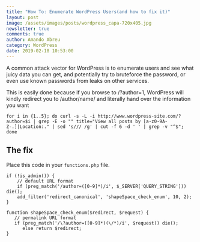 ```yaml
---
title: "How To: Enumerate WordPress Users(and how to fix it)"
layout: post
image: /assets/images/posts/wordpress_capa-720x405.jpg
newsletter: true
comments: true
author: Amando Abreu
category: WordPress
date: 2019-02-18 10:53:00
---
```

A common attack vector for WordPress is to enumerate users and see what juicy data you can get, and potentially try to bruteforce the password, or even use known passwords from leaks on other services.

This is easily done because if you browse to /?author=1, WordPress will kindly redirect you to /author/name/ and literally hand over the information you want

```
for i in {1..5}; do curl -s -L -i http://www.wordpress-site.com/?author=$i | grep -E -o "" title="View all posts by [a-z0-9A-Z-.]|Location:." | sed 's/// /g' | cut -f 6 -d ' ' | grep -v "^$"; done
```

## The fix

Place this code in your `functions.php` file.

```
if (!is_admin()) {
    // default URL format
    if (preg_match('/author=([0-9]*)/i', $_SERVER['QUERY_STRING'])) die();
    add_filter('redirect_canonical', 'shapeSpace_check_enum', 10, 2);
}
```

```
function shapeSpace_check_enum($redirect, $request) {
   // permalink URL format
   if (preg_match('/\?author=([0-9]*)(\/*)/i', $request)) die();
      else return $redirect;
}
```